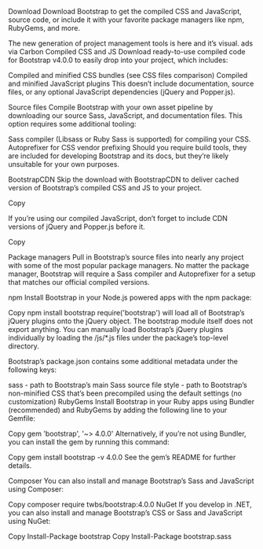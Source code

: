 

Download
Download Bootstrap to get the compiled CSS and JavaScript, source code, or include it with your favorite package managers like npm, RubyGems, and more.

The new generation of project management tools is here and it’s visual.
ads via Carbon
Compiled CSS and JS
Download ready-to-use compiled code for Bootstrap v4.0.0 to easily drop into your project, which includes:

Compiled and minified CSS bundles (see CSS files comparison)
Compiled and minified JavaScript plugins
This doesn’t include documentation, source files, or any optional JavaScript dependencies (jQuery and Popper.js).


Source files
Compile Bootstrap with your own asset pipeline by downloading our source Sass, JavaScript, and documentation files. This option requires some additional tooling:

Sass compiler (Libsass or Ruby Sass is supported) for compiling your CSS.
Autoprefixer for CSS vendor prefixing
Should you require build tools, they are included for developing Bootstrap and its docs, but they’re likely unsuitable for your own purposes.


BootstrapCDN
Skip the download with BootstrapCDN to deliver cached version of Bootstrap’s compiled CSS and JS to your project.

Copy
<link rel="stylesheet" href="https://maxcdn.bootstrapcdn.com/bootstrap/4.0.0/css/bootstrap.min.css" integrity="sha384-Gn5384xqQ1aoWXA+058RXPxPg6fy4IWvTNh0E263XmFcJlSAwiGgFAW/dAiS6JXm" crossorigin="anonymous">
<script src="https://maxcdn.bootstrapcdn.com/bootstrap/4.0.0/js/bootstrap.min.js" integrity="sha384-JZR6Spejh4U02d8jOt6vLEHfe/JQGiRRSQQxSfFWpi1MquVdAyjUar5+76PVCmYl" crossorigin="anonymous"></script>
If you’re using our compiled JavaScript, don’t forget to include CDN versions of jQuery and Popper.js before it.

Copy
<script src="https://code.jquery.com/jquery-3.2.1.slim.min.js" integrity="sha384-KJ3o2DKtIkvYIK3UENzmM7KCkRr/rE9/Qpg6aAZGJwFDMVNA/GpGFF93hXpG5KkN" crossorigin="anonymous"></script>
<script src="https://cdnjs.cloudflare.com/ajax/libs/popper.js/1.12.9/umd/popper.min.js" integrity="sha384-ApNbgh9B+Y1QKtv3Rn7W3mgPxhU9K/ScQsAP7hUibX39j7fakFPskvXusvfa0b4Q" crossorigin="anonymous"></script>
Package managers
Pull in Bootstrap’s source files into nearly any project with some of the most popular package managers. No matter the package manager, Bootstrap will require a Sass compiler and Autoprefixer for a setup that matches our official compiled versions.

npm
Install Bootstrap in your Node.js powered apps with the npm package:

Copy
npm install bootstrap
require('bootstrap') will load all of Bootstrap’s jQuery plugins onto the jQuery object. The bootstrap module itself does not export anything. You can manually load Bootstrap’s jQuery plugins individually by loading the /js/*.js files under the package’s top-level directory.

Bootstrap’s package.json contains some additional metadata under the following keys:

sass - path to Bootstrap’s main Sass source file
style - path to Bootstrap’s non-minified CSS that’s been precompiled using the default settings (no customization)
RubyGems
Install Bootstrap in your Ruby apps using Bundler (recommended) and RubyGems by adding the following line to your Gemfile:

Copy
gem 'bootstrap', '~> 4.0.0'
Alternatively, if you’re not using Bundler, you can install the gem by running this command:

Copy
gem install bootstrap -v 4.0.0
See the gem’s README for further details.

Composer
You can also install and manage Bootstrap’s Sass and JavaScript using Composer:

Copy
composer require twbs/bootstrap:4.0.0
NuGet
If you develop in .NET, you can also install and manage Bootstrap’s CSS or Sass and JavaScript using NuGet:

Copy
Install-Package bootstrap
Copy
Install-Package bootstrap.sass
